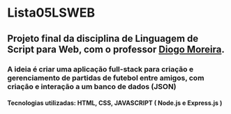 # Lista05LSWEB

## Projeto final da disciplina de Linguagem de Script para Web, com o professor [Diogo Moreira](https://github.com/diogomoreira).

### A ideia é criar uma aplicação full-stack para criação e gerenciamento de partidas de futebol entre amigos, com criação e interação a um banco de dados (JSON)


#### Tecnologias utilizadas: HTML, CSS, JAVASCRIPT ( Node.js e Express.js )
